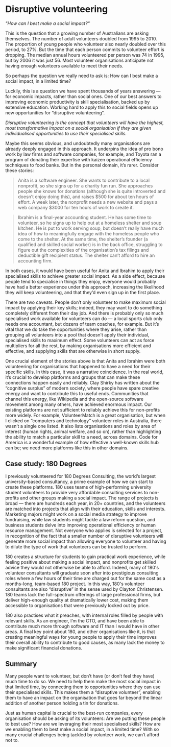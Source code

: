 <header><title>Disruptive volunteering</title></header>

# Disruptive volunteering

_"How can I best make a social impact?"_

This is the question that a growing number of Australians are asking themselves. The number of adult volunteers doubled from 1995 to 2010. The proportion of young people who volunteer also nearly doubled over this period, to 27%. But the time that each person commits to volunteer effort is dropping. The median annual hours volunteered per person was 74 in 1995, but by 2006 it was just 56. Most volunteer organisations anticipate not having enough volunteers available to meet their needs.

So perhaps the question we really need to ask is: How can I best make a social impact, in a limited time?

Luckily, this is a question we have spent thousands of years answering — for economic impacts, rather than social ones. One of our best answers to improving economic productivity is skill specialisation, backed up by extensive education. Working hard to apply this to social fields opens up new opportunities for “disruptive volunteering”.

*Disruptive volunteering is the concept that volunteers will have the highest, most transformative impact on a social organisation if they are given individualised opportunities to use their specialised skills.*

Maybe this seems obvious, and undoubtedly many organisations are already deeply engaged in this approach. It underpins the idea of pro bono work by law firms and software companies, for example, and Toyota ran a program of donating their expertise with kaizen operational efficiency techniques to food banks. But in the personal domain, it’s rarer. Consider these stories:
> Anita is a software engineer. She wants to contribute to a local nonprofit, so she signs up for a charity fun run. She approaches people she knows for donations (although she is quite introverted and doesn’t enjoy doing this), and raises $500 for about ten hours of effort. A week later, the nonprofit needs a new website and pays a web company $3000 for ten hours of work to create it.

> Ibrahim is a final-year accounting student. He has some time to volunteer, so he signs up to help out at a homeless shelter and soup kitchen. He is put to work serving soup, but doesn’t really have much idea of how to meaningfully engage with the homeless people who come to the shelter. At the same time, the shelter’s founder (a qualified and skilled social worker) is in the back office, struggling to figure out the complexities of the organisation’s tax filings and deductible gift recipient status. The shelter can’t afford to hire an accounting firm.

In both cases, it would have been useful for Anita and Ibrahim to apply their specialised skills to achieve greater social impact. As a side effect, because people tend to specialise in things they enjoy, everyone would probably have had a better experience under this approach, increasing the likelihood they will keep volunteering, and that they’d even sign up in the first place.

There are two caveats. People don’t only volunteer to make maximum social impact by applying their key skills; indeed, they may want to do something completely different from their day job. And there is probably only so much specialised work available for volunteers can do — a local sports club only needs one accountant, but dozens of team coaches, for example. But it’s vital that we do take the opportunities where they arise, rather than grouping all volunteers into a pool that doesn’t apply their individual, specialised skills to maximum effect. Some volunteers can act as force multipliers for all the rest, by making organisations more efficient and effective, and supplying skills that are otherwise in short supply.

One crucial element of the stories above is that Anita and Ibrahim were both volunteering for organisations that happened to have a need for their specific skills. In this case, it was a narrative coincidence. In the real world, it’s crucial to develop platforms and groups that can make these connections happen easily and reliably. Clay Shirky has written about the “cognitive surplus” of modern society, where people have spare creative energy and want to contribute this to useful ends. Communities that channel this energy, like Wikipedia and the open-source software movement among many others, have achieved enormous impact.
Our existing platforms are not sufficient to reliably achieve this for non-profits more widely. For example, VolunteerMatch is a great organisation, but when I clicked on “computers and technology” volunteer roles in Australia, there wasn’t a single one listed. It also lists organisations and roles by area of interest (human rights, animal welfare, and so on), rather than highlighting the ability to match a particular skill to a need, across domains. Code for America is a wonderful example of how effective a well-known skills hub can be; we need more platforms like this in other domains.


## Case study: 180 Degrees

I previously volunteered for 180 Degrees Consulting, the world’s largest university-based consultancy, a prime example of how we can start to create these platforms. 180 uses teams of high-performing university student volunteers to provide very affordable consulting services to non-profits and other groups making a social impact. The range of projects is broad — there are hundreds each year, in 20+ countries, and the volunteers are matched into projects that align with their education, skills and interests. Marketing majors might work on a social media strategy to improve fundraising, while law students might tackle a law reform question, and business students delve into improving operational efficiency or human resource management. Not everyone who applies is selected for a project, in recognition of the fact that a smaller number of disruptive volunteers will generate more social impact than allowing everyone to volunteer and having to dilute the type of work that volunteers can be trusted to perform.

180 creates a structure for students to gain practical work experience, while feeling positive about making a social impact, and nonprofits get skilled advice they would not otherwise be able to afford. Indeed, many of 180's volunteer consultants will graduate soon after into prestigious consulting roles where a few hours of their time are charged out for the same cost as a months-long, team-based 180 project. In this way, 180's volunteer consultants are also “disruptive” in the sense used by Clayton Christensen. 180 teams lack the full-spectrum offerings of large professional firms, but deliver high-enough quality at dramatically lower cost, making them accessible to organisations that were previously locked out by price.

180 also practises what it preaches, with internal roles filled by people with relevant skills. As an engineer, I’m the CTO, and have been able to contribute much more through software and IT than I would have in other areas. A final key point about 180, and other organisations like it, is that creating meaningful ways for young people to apply their time improves their overall ability to contribute to good causes, as many lack the money to make significant financial donations.

## Summary

Many people want to volunteer, but don’t have (or don’t feel they have) much time to do so. We need to help them make the most social impact in that limited time, by connecting them to opportunities where they can use their specialised skills. This makes them a “disruptive volunteer”, enabling them to have an impact on the organisation that goes far beyond the linear addition of another person holding a tin for donations.

Just as human capital is crucial to the best-run companies, every organisation should be asking of its volunteers: Are we putting these people to best use? How are we leveraging their most specialised skills? How are we enabling them to best make a social impact, in a limited time? With so many crucial challenges being tackled by volunteer work, we can’t afford not to.